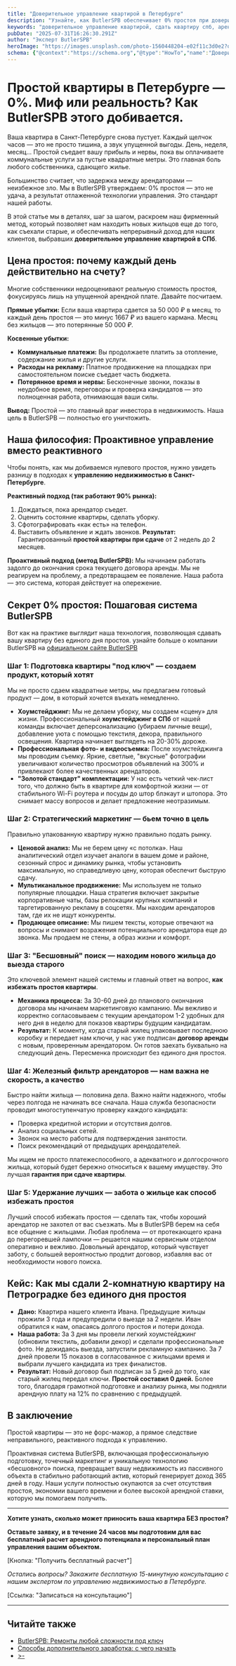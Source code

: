 ```yaml
---
title: "Доверительное управление квартирой в Петербурге"
description: "Узнайте, как ButlerSPB обеспечивает 0% простоя при доверительном управлении квартирой в Санкт-Петербурге. Рассказываем про наши методы и гарантии для собственников."
keywords: "доверительное управление квартирой, сдать квартиру спб, аренда без простоя, управление недвижимостью, butlerspb, доходная квартира"
pubDate: "2025-07-31T16:26:30.291Z"
author: "Эксперт ButlerSPB"
heroImage: "https://images.unsplash.com/photo-1560448204-e02f11c3d0e2?q=80&w=2070&auto=format&fit=crop"
schema: {"@context":"https://schema.org","@type":"HowTo","name":"Доверительное управление квартирой в Петербурге","description":"Узнайте, как ButlerSPB обеспечивает 0% простоя при доверительном управлении квартирой в Санкт-Петербурге. Рассказываем про наши методы и гарантии для собственников.","image":{"@type":"ImageObject","url":"https://images.unsplash.com/photo-1560448204-e02f11c3d0e2?q=80&w=2070&auto=format&fit=crop"},"aggregateRating":{"@type":"AggregateRating","ratingValue":"4.9","reviewCount":662,"bestRating":"5","worstRating":"1"},"publisher":{"@type":"Organization","name":"Блог ButlerSPB","logo":{"@type":"ImageObject","url":"https://butlerspb-blog.netlify.app/favicon.ico"}},"mainEntityOfPage":{"@type":"WebPage","@id":"https://butlerspb-blog.netlify.app/blog/doveritelnoe-upravlenie-kvartiroy-v-peterburge-kak-my-dobivaemsya-0-prostoya/"}}
---
```

# Простой квартиры в Петербурге — 0%. Миф или реальность? Как ButlerSPB этого добивается.

Ваша квартира в Санкт-Петербурге снова пустует. Каждый щелчок часов — это не просто тишина, а звук упущенной выгоды. День, неделя, месяц... Простой съедает вашу прибыль и нервы, пока вы оплачиваете коммунальные услуги за пустые квадратные метры. Это главная боль любого собственника, сдающего жилье.

Большинство считает, что задержка между арендаторами — неизбежное зло. Мы в ButlerSPB утверждаем: 0% простоя — это не удача, а результат отлаженной технологии управления. Это стандарт нашей работы.

В этой статье мы в деталях, шаг за шагом, раскроем наш фирменный метод, который позволяет нам находить новых жильцов еще до того, как съехали старые, и обеспечивать непрерывный доход для наших клиентов, выбравших **доверительное управление квартирой в СПб**.

## Цена простоя: почему каждый день действительно на счету?

Многие собственники недооценивают реальную стоимость простоя, фокусируясь лишь на упущенной арендной плате. Давайте посчитаем.

**Прямые убытки:** Если ваша квартира сдается за 50 000 ₽ в месяц, то каждый день простоя — это минус 1667 ₽ из вашего кармана. Месяц без жильцов — это потерянные 50 000 ₽.

**Косвенные убытки:**
*   **Коммунальные платежи:** Вы продолжаете платить за отопление, содержание жилья и другие услуги.
*   **Расходы на рекламу:** Платное продвижение на площадках при самостоятельном поиске съедает часть бюджета.
*   **Потерянное время и нервы:** Бесконечные звонки, показы в неудобное время, переговоры и проверка кандидатов — это полноценная работа, отнимающая ваши силы.

**Вывод:** Простой — это главный враг инвестора в недвижимость. Наша цель в ButlerSPB — полностью его уничтожить.

## Наша философия: Проактивное управление вместо реактивного

Чтобы понять, как мы добиваемся нулевого простоя, нужно увидеть разницу в подходах к **управлению недвижимостью в Санкт-Петербурге**.

**Реактивный подход (так работают 90% рынка):**
1.  Дождаться, пока арендатор съедет.
2.  Оценить состояние квартиры, сделать уборку.
3.  Сфотографировать «как есть» на телефон.
4.  Выставить объявление и ждать звонков.
**Результат:** Гарантированный **простой квартиры при сдаче** от 2 недель до 2 месяцев.

**Проактивный подход (метод ButlerSPB):**
Мы начинаем работать задолго до окончания срока текущего договора аренды. Мы не реагируем на проблему, а предотвращаем ее появление. Наша работа — это система, которая действует на опережение.

## Секрет 0% простоя: Пошаговая система ButlerSPB

Вот как на практике выглядит наша технология, позволяющая сдавать вашу квартиру без единого дня простоя. узнайте больше о компании ButlerSPB на <a href="https://butlerspb.ru/o-nas" target="_blank" rel="nofollow">официальном сайте ButlerSPB</a>

### Шаг 1: Подготовка квартиры "под ключ" — создаем продукт, который хотят

Мы не просто сдаем квадратные метры, мы предлагаем готовый продукт — дом, в который хочется въехать немедленно.
*   **Хоумстейджинг:** Мы не делаем уборку, мы создаем «сцену» для жизни. Профессиональный **хоумстейджинг в СПб** от нашей команды включает деперсонализацию (убираем личные вещи), добавление уюта с помощью текстиля, декора, правильного освещения. Квартира начинает выглядеть на 20-30% дороже.
*   **Профессиональная фото- и видеосъемка:** После хоумстейджинга мы проводим съемку. Яркие, светлые, "вкусные" фотографии увеличивают количество просмотров объявлений на 300% и привлекают более качественных арендаторов.
*   **"Золотой стандарт" комплектации:** У нас есть четкий чек-лист того, что должно быть в квартире для комфортной жизни — от стабильного Wi-Fi роутера и посуды до штор блэкаут и штопора. Это снимает массу вопросов и делает предложение неотразимым.

### Шаг 2: Стратегический маркетинг — бьем точно в цель

Правильно упакованную квартиру нужно правильно подать рынку.
*   **Ценовой анализ:** Мы не берем цену «с потолка». Наш аналитический отдел изучает аналоги в вашем доме и районе, сезонный спрос и динамику рынка, чтобы установить максимальную, но справедливую цену, которая обеспечит быструю сдачу.
*   **Мультиканальное продвижение:** Мы используем не только популярные площадки. Наша стратегия включает закрытые корпоративные чаты, базы релокации крупных компаний и таргетированную рекламу в соцсетях. Мы находим арендаторов там, где их не ищут конкуренты.
*   **Продающее описание:** Мы пишем тексты, которые отвечают на вопросы и снимают возражения потенциального арендатора еще до звонка. Мы продаем не стены, а образ жизни и комфорт.

### Шаг 3: "Бесшовный" поиск — находим нового жильца до выезда старого

Это ключевой элемент нашей системы и главный ответ на вопрос, **как избежать простоя квартиры**.
*   **Механика процесса:** За 30-60 дней до планового окончания договора мы начинаем маркетинговую кампанию. Мы вежливо и корректно согласовываем с текущим арендатором 1-2 удобных для него дня в неделю для показов квартиры будущим кандидатам.
*   **Результат:** К моменту, когда старый жилец упаковывает последнюю коробку и передает нам ключи, у нас уже подписан **договор аренды** с новым, проверенным арендатором. Он готов заехать буквально на следующий день. Пересменка происходит без единого дня простоя.

### Шаг 4: Железный фильтр арендаторов — нам важна не скорость, а качество

Быстро найти жильца — половина дела. Важно найти надежного, чтобы через полгода не начинать все сначала. Наша служба безопасности проводит многоступенчатую проверку каждого кандидата:
*   Проверка кредитной истории и отсутствия долгов.
*   Анализ социальных сетей.
*   Звонок на место работы для подтверждения занятости.
*   Поиск рекомендаций от предыдущих арендодателей.

Мы ищем не просто платежеспособного, а адекватного и долгосрочного жильца, который будет бережно относиться к вашему имуществу. Это лучшая **гарантия при сдаче квартиры**.

### Шаг 5: Удержание лучших — забота о жильце как способ избежать простоя

Лучший способ избежать простоя — сделать так, чтобы хороший арендатор не захотел от вас съезжать. Мы в ButlerSPB берем на себя все общение с жильцами. Любая проблема — от протекающего крана до перегоревшей лампочки — решается нашим сервисным отделом оперативно и вежливо. Довольный арендатор, который чувствует заботу, с большей вероятностью продлит договор, избавляя вас от необходимости нового поиска.

## Кейс: Как мы сдали 2-комнатную квартиру на Петроградке без единого дня простоя

*   **Дано:** Квартира нашего клиента Ивана. Предыдущие жильцы прожили 3 года и предупредили о выезде за 2 недели. Иван обратился к нам, опасаясь долгого простоя и потери дохода.
*   **Наша работа:** За 3 дня мы провели легкий хоумстейджинг (обновили текстиль, добавили декор) и сделали профессиональные фото. Не дожидаясь выезда, запустили рекламную кампанию. За 7 дней провели 15 показов в согласованное с жильцами время и выбрали лучшего кандидата из трех финалистов.
*   **Результат:** Новый договор был подписан за 5 дней до того, как старый жилец передал ключи. **Простой составил 0 дней.** Более того, благодаря грамотной подготовке и анализу рынка, мы подняли арендную плату на 12% по сравнению с предыдущей.

## В заключение

Простой квартиры — это не форс-мажор, а прямое следствие неправильного, реактивного подхода к управлению.

Проактивная система ButlerSPB, включающая профессиональную подготовку, точечный маркетинг и уникальную технологию «бесшовного» поиска, превращает вашу недвижимость из пассивного объекта в стабильно работающий актив, который генерирует доход 365 дней в году. Наши услуги полностью окупаются за счет отсутствия простоя, экономии вашего времени и более высокой арендной ставки, которую мы помогаем получить.

---

**Хотите узнать, сколько может приносить ваша квартира БЕЗ простоя?**

**Оставьте заявку, и в течение 24 часов мы подготовим для вас бесплатный расчет арендного потенциала и персональный план управления вашим объектом.**

[Кнопка: "Получить бесплатный расчет"]

*Остались вопросы? Закажите бесплатную 15-минутную консультацию с нашим экспертом по управлению недвижимостью в Петербурге.*

[Ссылка: "Записаться на консультацию"]

---

## Читайте также

*   [ButlerSPB: Ремонты любой сложности под ключ](/blog/remonty-lyuboy/)
*   [Способы дополнительного заработка: с чего начать](/blog/dopolnitelnyy-zarabotok/)
*   [>-](/blog/kak-pravilno-rabotat-so-svetom-pri-fotosemke-kvartiry/)

